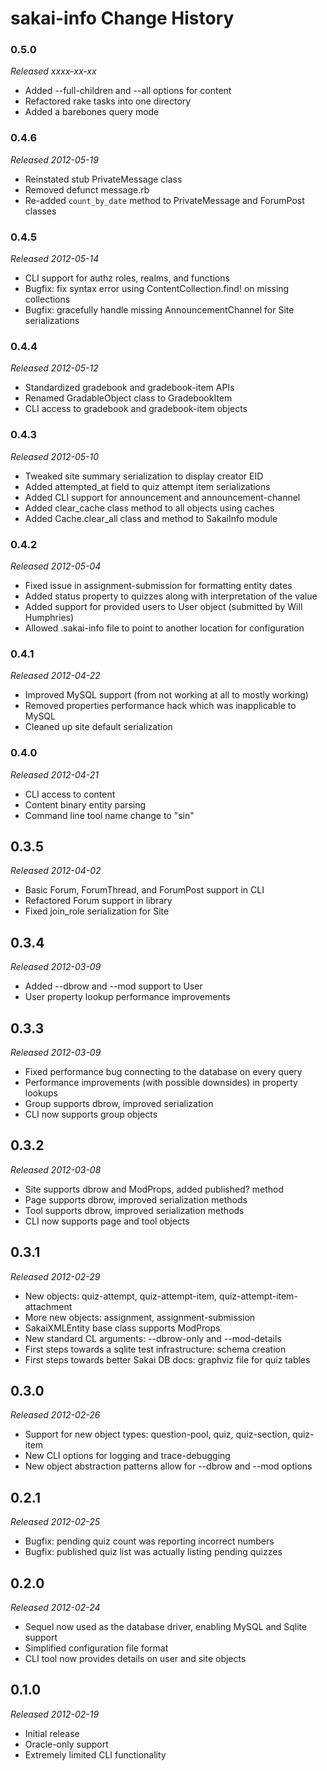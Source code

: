 # sakai-info Change History #

### 0.5.0 ###

*Released xxxx-xx-xx*

* Added --full-children and --all options for content
* Refactored rake tasks into one directory
* Added a barebones query mode

### 0.4.6 ###

*Released 2012-05-19*

* Reinstated stub PrivateMessage class
* Removed defunct message.rb
* Re-added `count_by_date` method to PrivateMessage and ForumPost classes

### 0.4.5 ###

*Released 2012-05-14*

* CLI support for authz roles, realms, and functions
* Bugfix: fix syntax error using ContentCollection.find! on missing collections
* Bugfix: gracefully handle missing AnnouncementChannel for Site serializations

### 0.4.4 ###

*Released 2012-05-12*

* Standardized gradebook and gradebook-item APIs
* Renamed GradableObject class to GradebookItem
* CLI access to gradebook and gradebook-item objects

### 0.4.3 ###

*Released 2012-05-10*

* Tweaked site summary serialization to display creator EID
* Added attempted_at field to quiz attempt item serializations
* Added CLI support for announcement and announcement-channel
* Added clear_cache class method to all objects using caches
* Added Cache.clear_all class and method to SakaiInfo module

### 0.4.2 ###

*Released 2012-05-04*

* Fixed issue in assignment-submission for formatting entity dates
* Added status property to quizzes along with interpretation of the value
* Added support for provided users to User object (submitted by Will Humphries)
* Allowed .sakai-info file to point to another location for configuration

### 0.4.1 ###

*Released 2012-04-22*

* Improved MySQL support (from not working at all to mostly working)
* Removed properties performance hack which was inapplicable to MySQL
* Cleaned up site default serialization

### 0.4.0 ###

*Released 2012-04-21*

* CLI access to content
* Content binary entity parsing
* Command line tool name change to "sin"

## 0.3.5 ##

*Released 2012-04-02*

* Basic Forum, ForumThread, and ForumPost support in CLI
* Refactored Forum support in library
* Fixed join_role serialization for Site

## 0.3.4 ##

*Released 2012-03-09*

* Added --dbrow and --mod support to User
* User property lookup performance improvements

## 0.3.3 ##

*Released 2012-03-09*

* Fixed performance bug connecting to the database on every query
* Performance improvements (with possible downsides) in property lookups
* Group supports dbrow, improved serialization
* CLI now supports group objects

## 0.3.2 ##

*Released 2012-03-08*

* Site supports dbrow and ModProps, added published? method
* Page supports dbrow, improved serialization methods
* Tool supports dbrow, improved serialization methods
* CLI now supports page and tool objects

## 0.3.1 ##

*Released 2012-02-29*

* New objects: quiz-attempt, quiz-attempt-item, quiz-attempt-item-attachment
* More new objects: assignment, assignment-submission
* SakaiXMLEntity base class supports ModProps
* New standard CL arguments: --dbrow-only and --mod-details
* First steps towards a sqlite test infrastructure: schema creation
* First steps towards better Sakai DB docs: graphviz file for quiz tables

## 0.3.0 ##

*Released 2012-02-26*

* Support for new object types: question-pool, quiz, quiz-section, quiz-item
* New CLI options for logging and trace-debugging
* New object abstraction patterns allow for --dbrow and --mod options

## 0.2.1 ##

*Released 2012-02-25*

* Bugfix: pending quiz count was reporting incorrect numbers
* Bugfix: published quiz list was actually listing pending quizzes

## 0.2.0 ##

*Released 2012-02-24*

* Sequel now used as the database driver, enabling MySQL and Sqlite support
* Simplified configuration file format
* CLI tool now provides details on user and site objects

## 0.1.0 ##

*Released 2012-02-19*

* Initial release
* Oracle-only support
* Extremely limited CLI functionality

